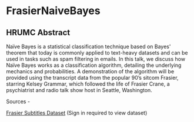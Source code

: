 # FrasierNaiveBayes

## HRUMC Abstract
Naïve Bayes is a statistical classification technique based on Bayes' theorem that today is commonly applied to text-heavy datasets and can be used in tasks such as spam filtering in emails. In this talk, we discuss how Naïve Bayes works as a classification algorithm, detailing the underlying mechanics and probabilities. A demonstration of the algorithm will be provided using the transcript data from the popular 90’s sitcom Frasier, starring Kelsey Grammar, which followed the life of Frasier Crane, a psychiatrist and radio talk show host in Seattle, Washington.

Sources - 

[Frasier Subtitles Dataset](https://data.world/chipoglesby/frasier-crane-television-transcripts) (Sign in required to view dataset)
